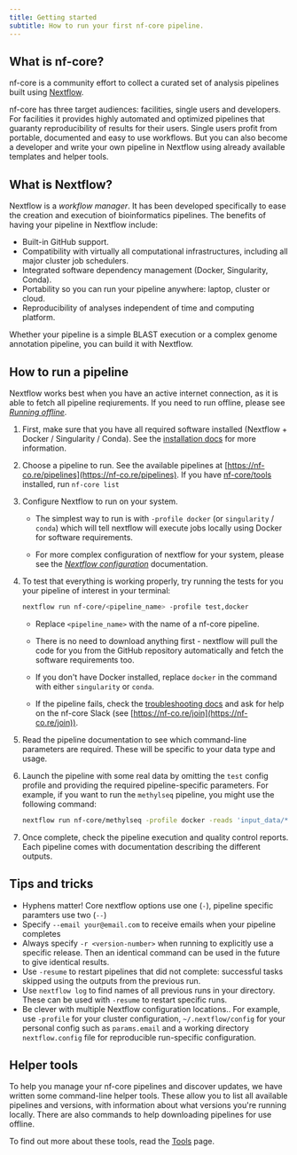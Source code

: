 ```yaml
---
title: Getting started
subtitle: How to run your first nf-core pipeline.
---
```


## What is nf-core?
nf-core is a community effort to collect a curated set of analysis pipelines built using [Nextflow](https://www.nextflow.io/docs/latest/index.html).

nf-core has three target audiences: facilities, single users and developers.
For facilities it provides highly automated and optimized pipelines that guaranty reproducibility of results for their users.
Single users profit from portable, documented and easy to use workflows.
But you can also become a developer and write your own pipeline in Nextflow using already available templates and helper tools.

## What is Nextflow?
Nextflow is a *workflow manager*.
It has been developed specifically to ease the creation and execution of bioinformatics pipelines.
The benefits of having your pipeline in Nextflow include:

* Built-in GitHub support.
* Compatibility with virtually all computational infrastructures, including all major cluster job schedulers.
* Integrated software dependency management (Docker, Singularity, Conda).
* Portability so you can run your pipeline anywhere: laptop, cluster or cloud.
* Reproducibility of analyses independent of time and computing platform.

Whether your pipeline is a simple BLAST execution or a complex genome annotation pipeline, you can build it with Nextflow.

## How to run a pipeline

Nextflow works best when you have an active internet connection, as it is able to fetch all pipeline reqiurements. If you need to run offline, please see [_Running offline_](offline.md).

1. First, make sure that you have all required software installed (Nextflow + Docker / Singularity / Conda). See the [installation docs](installation.md) for more information.

2. Choose a pipeline to run. See the available pipelines at [https://nf-co.re/pipelines](https://nf-co.re/pipelines). If you have [nf-core/tools](tools.md) installed, run `nf-core list`

3. Configure Nextflow to run on your system.

    * The simplest way to run is with `-profile docker` (or `singularity` /  `conda`) which will tell nextflow will execute jobs locally using Docker for software requirements.

    * For more complex configuration of nextflow for your system, please see the [_Nextflow configuration_](https://nf-co.re/usage/configuration) documentation.

4. To test that everything is working properly, try running the tests for you your pipeline of interest in your terminal:

    ```bash
    nextflow run nf-core/<pipeline_name> -profile test,docker
    ```

    * Replace `<pipeline_name>` with the name of a nf-core pipeline.

    * There is no need to download anything first - nextflow will pull the code for you from the GitHub repository automatically and fetch the software requirements too.

    * If you don't have Docker installed, replace `docker` in the command with either `singularity` or `conda`.

    * If the pipeline fails, check the [troubleshooting docs](/usage/troubleshooting.md) and ask for help on the nf-core Slack (see [https://nf-co.re/join](https://nf-co.re/join)).

4. Read the pipeline documentation to see which command-line parameters are required. These will be specific to your data type and usage.

6. Launch the pipeline with some real data by omitting the `test` config profile and providing the required pipeline-specific parameters. For example, if you want to run the `methylseq` pipeline, you might use the following command:

    ```bash
    nextflow run nf-core/methylseq -profile docker -reads 'input_data/*.fastq.gz' --outdir myproj/results --genome GRCh38
    ```

7. Once complete, check the pipeline execution and quality control reports. Each pipeline comes with documentation describing the different outputs.

## Tips and tricks

* Hyphens matter! Core nextflow options use one (`-`), pipeline specific paramters use two (`--`)
* Specify `--email your@email.com` to receive emails when your pipeline completes
* Always specify `-r <version-number>` when running to explicitly use a specific release. Then an identical command can be used in the future to give identical results.
* Use `-resume` to restart pipelines that did not complete: successful tasks skipped using the outputs from the previous run.
* Use `nextflow log` to find names of all previous runs in your directory. These can be used with `-resume` to restart specific runs.
* Be clever with multiple Nextflow configuration locations.. For example, use `-profile` for your cluster configuration, `~/.nextflow/config` for your personal config such as `params.email` and a working directory `nextflow.config` file for reproducible run-specific configuration.

## Helper tools

To help you manage your nf-core pipelines and discover updates, we have written some command-line helper tools.
These allow you to list all available pipelines and versions, with information about what versions you're running locally.
There are also commands to help downloading pipelines for use offline.

To find out more about these tools, read the [Tools](/tools) page.
